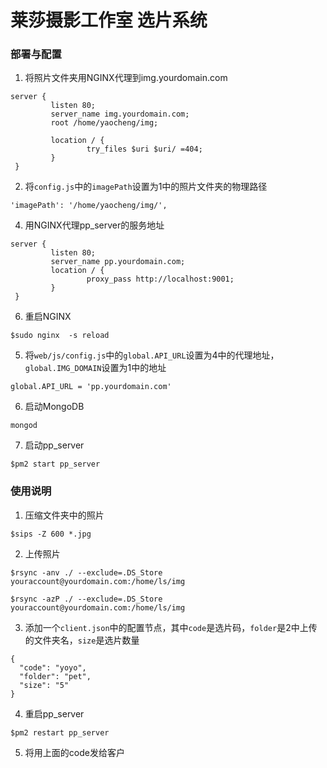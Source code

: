 # 莱莎摄影工作室 选片系统

### 部署与配置

1. 将照片文件夹用NGINX代理到img.yourdomain.com
```
server {
         listen 80;
         server_name img.yourdomain.com;
         root /home/yaocheng/img;

         location / {
                 try_files $uri $uri/ =404;
         }
 }
```

2. 将`config.js`中的`imagePath`设置为1中的照片文件夹的物理路径
```
'imagePath': '/home/yaocheng/img/',
```

4. 用NGINX代理pp_server的服务地址
```
server {
         listen 80;
         server_name pp.yourdomain.com;
         location / {
                 proxy_pass http://localhost:9001;
         }
 }
```

6. 重启NGINX
```
$sudo nginx  -s reload
```

5. 将`web/js/config.js`中的`global.API_URL`设置为4中的代理地址，`global.IMG_DOMAIN`设置为1中的地址
```
global.API_URL = 'pp.yourdomain.com'
```

6. 启动MongoDB
```
mongod
```

7. 启动pp_server
```
$pm2 start pp_server
```


### 使用说明

1. 压缩文件夹中的照片
```
$sips -Z 600 *.jpg
```

2. 上传照片
```
$rsync -anv ./ --exclude=.DS_Store youraccount@yourdomain.com:/home/ls/img

$rsync -azP ./ --exclude=.DS_Store youraccount@yourdomain.com:/home/ls/img
```

3. 添加一个`client.json`中的配置节点，其中`code`是选片码，`folder`是2中上传的文件夹名，`size`是选片数量
```
{
  "code": "yoyo",
  "folder": "pet",
  "size": "5"
}
```

4. 重启pp_server
```
$pm2 restart pp_server
```

5. 将用上面的code发给客户

